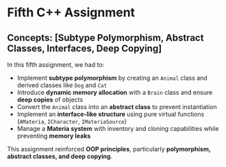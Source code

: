 # Fifth C++ Assignment  

## Concepts: [Subtype Polymorphism, Abstract Classes, Interfaces, Deep Copying]  

In this fifth assignment, we had to:  
- Implement **subtype polymorphism** by creating an `Animal` class and derived classes like `Dog` and `Cat`  
- Introduce **dynamic memory allocation** with a `Brain` class and ensure **deep copies** of objects  
- Convert the `Animal` class into an **abstract class** to prevent instantiation  
- Implement an **interface-like structure** using pure virtual functions (`AMateria`, `ICharacter`, `IMateriaSource`)  
- Manage a **Materia system** with inventory and cloning capabilities while preventing **memory leaks**  

This assignment reinforced **OOP principles**, particularly **polymorphism, abstract classes, and deep copying**.
